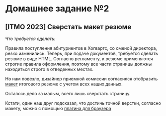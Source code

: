 # Домашнее задание №2
## [ITMO 2023] Сверстать макет резюме

*Что требуется сделать:*

Правила поступления абитуриентов в Хогвартс, со сменой директора, резко изменились. Теперь, при подаче документов, требуется сделать резюме в виде HTML. Согласно регламенту, к резюме применяются строгие правила оформления, поэтому все части страницы должны находиться строго в отведенных местах.

Но нам повезло, дизайнер приемной комиссии согласился отобразить [макет](https://www.figma.com/file/Ds86pWJF6sWJMR8pTlqdqJ/ИТМО---Вёрстка?type=design&node-id=0-1&mode=design&t=2JOertIxxTUQNDlk-0) итогового резюме с учетом всех наших данных.

Осталось дело за малым, всего лишь сверстать страницу.

Кстати, один наш друг подсказал, что достичь точной верстки, согласно макету, можно с помощью [плагина для браузера](https://chrome.google.com/webstore/detail/perfectpixel-by-welldonec/dkaagdgjmgdmbnecmcefdhjekcoceebi?hl=ru)
